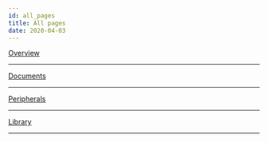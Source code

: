 ```yaml
---
id: all_pages
title: All pages
date: 2020-04-03
---
```


[Overview](Overview.md)

-----

[Documents](Documents.md)

-----

[Peripherals](Peripherals.md)

-----

[Library](Libraries_&_Examples.md)

-----
